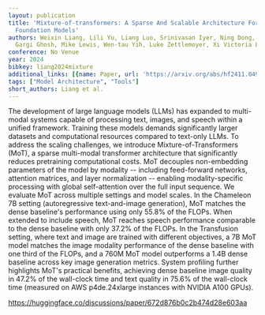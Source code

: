 ```yaml
---
layout: publication
title: 'Mixture-of-transformers: A Sparse And Scalable Architecture For Multi-modal
  Foundation Models'
authors: Weixin Liang, Lili Yu, Liang Luo, Srinivasan Iyer, Ning Dong, Chunting Zhou,
  Gargi Ghosh, Mike Lewis, Wen-tau Yih, Luke Zettlemoyer, Xi Victoria Lin
conference: No Venue
year: 2024
bibkey: liang2024mixture
additional_links: [{name: Paper, url: 'https://arxiv.org/abs/hf2411.04996'}]
tags: ["Model Architecture", "Tools"]
short_authors: Liang et al.
---
```

The development of large language models (LLMs) has expanded to multi-modal systems capable of processing text, images, and speech within a unified framework. Training these models demands significantly larger datasets and computational resources compared to text-only LLMs. To address the scaling challenges, we introduce Mixture-of-Transformers (MoT), a sparse multi-modal transformer architecture that significantly reduces pretraining computational costs. MoT decouples non-embedding parameters of the model by modality -- including feed-forward networks, attention matrices, and layer normalization -- enabling modality-specific processing with global self-attention over the full input sequence. We evaluate MoT across multiple settings and model scales. In the Chameleon 7B setting (autoregressive text-and-image generation), MoT matches the dense baseline's performance using only 55.8% of the FLOPs. When extended to include speech, MoT reaches speech performance comparable to the dense baseline with only 37.2% of the FLOPs. In the Transfusion setting, where text and image are trained with different objectives, a 7B MoT model matches the image modality performance of the dense baseline with one third of the FLOPs, and a 760M MoT model outperforms a 1.4B dense baseline across key image generation metrics. System profiling further highlights MoT's practical benefits, achieving dense baseline image quality in 47.2% of the wall-clock time and text quality in 75.6% of the wall-clock time (measured on AWS p4de.24xlarge instances with NVIDIA A100 GPUs).

https://huggingface.co/discussions/paper/672d876b0c2b474d28e603aa